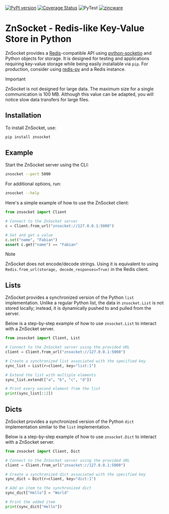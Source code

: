 [![PyPI version](https://badge.fury.io/py/znsocket.svg)](https://badge.fury.io/py/znsocket)
[![Coverage Status](https://coveralls.io/repos/github/zincware/ZnSocket/badge.svg?branch=main)](https://coveralls.io/github/zincware/ZnSocket?branch=main)
![PyTest](https://github.com/zincware/ZnSocket/actions/workflows/pytest.yaml/badge.svg)
[![zincware](https://img.shields.io/badge/Powered%20by-zincware-darkcyan)](https://github.com/zincware)

# ZnSocket - Redis-like Key-Value Store in Python

ZnSocket provides a [Redis](https://redis.io/)-compatible API using [python-socketio](https://python-socketio.readthedocs.io/en/stable/) and Python objects for storage. It is designed for testing and applications requiring key-value storage while being easily installable via `pip`. For production, consider using [redis-py](https://redis-py.readthedocs.io/) and a Redis instance.

> [!IMPORTANT]
> ZnSocket is not designed for large data.
> The maximum size for a single communication is 100 MB.
> Although this value can be adapted, you will notice slow data transfers for large files.

## Installation

To install ZnSocket, use:

```bash
pip install znsocket
```

## Example

Start the ZnSocket server using the CLI:

```bash
znsocket --port 5000
```

For additional options, run:

```bash
znsocket --help
```

Here's a simple example of how to use the ZnSocket client:

```python
from znsocket import Client

# Connect to the ZnSocket server
c = Client.from_url("znsocket://127.0.0.1:5000")

# Set and get a value
c.set("name", "Fabian")
assert c.get("name") == "Fabian"
```

> [!NOTE]
> ZnSocket does not encode/decode strings. Using it is equivalent to using `Redis.from_url(storage, decode_responses=True)` in the Redis client.

## Lists

ZnSocket provides a synchronized version of the Python `list` implementation. Unlike a regular Python list, the data in `znsocket.List` is not stored locally; instead, it is dynamically pushed to and pulled from the server.

Below is a step-by-step example of how to use `znsocket.List` to interact with a ZnSocket server.

```python
from znsocket import Client, List

# Connect to the ZnSocket server using the provided URL
client = Client.from_url("znsocket://127.0.0.1:5000")

# Create a synchronized list associated with the specified key
sync_list = List(r=client, key="list:1")

# Extend the list with multiple elements
sync_list.extend(["a", "b", "c", "d"])

# Print every second element from the list
print(sync_list[::2])
```

## Dicts

ZnSocket provides a synchronized version of the Python `dict` implementation similar to the `list` implementation.

Below is a step-by-step example of how to use `znsocket.Dict` to interact with a ZnSocket server.

```python
from znsocket import Client, Dict

# Connect to the ZnSocket server using the provided URL
client = Client.from_url("znsocket://127.0.0.1:5000")

# Create a synchronized dict associated with the specified key
sync_dict = Dict(r=client, key="dict:1")

# Add an item to the synchronized dict
sync_dict["Hello"] = "World"

# Print the added item
print(sync_dict["Hello"])
```
